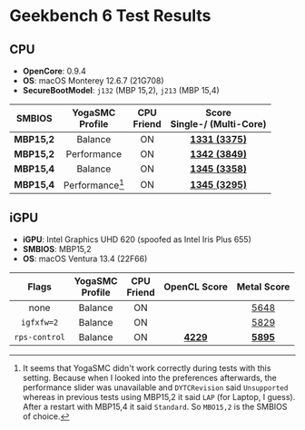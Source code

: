 # Geekbench 6 Test Results

## CPU

- **OpenCore**: 0.9.4
- **OS**: macOS Monterey 12.6.7 (21G708)
- **SecureBootModel**: `j132` (MBP 15,2), `j213` (MBP 15,4)

SMBIOS | YogaSMC <br> Profile | CPU <br>Friend | Score <br> Single-/ (Multi-Core)
-------|:--------------------:|:--------------:|:-----------:
**MBP15,2**| Balance | ON | [**1331 (3375)**](https://browser.geekbench.com/v6/cpu/1613207)
**MBP15,2**| Performance | ON |[**1342 (3849)**](https://browser.geekbench.com/v6/cpu/1613332)
**MBP15,4**| Balance | ON | [**1345 (3358)**](https://browser.geekbench.com/v6/cpu/1613517)
**MBP15,4**|Performance[^1] | ON | [**1345 (3295)**](https://browser.geekbench.com/v6/cpu/1613599)

[^1]: It seems that YogaSMC didn't work correctly during tests with this setting. Because when I looked into the preferences afterwards, the performance slider was unavailable and `DYTCRevision` said `Unsupported` whereas in previous tests using MBP15,2 it said `LAP` (for Laptop, I guess). After a restart with MBP15,4 it said `Standard`. So `MBO15,2` is the SMBIOS of choice.

## iGPU

- **iGPU**: Intel Graphics UHD 620 (spoofed as Intel Iris Plus 655)
- **SMBIOS**: MBP15,2
- **OS**: macOS Ventura 13.4 (22F66)

Flags | YogaSMC <br> Profile | CPU <br>Friend | OpenCL Score | Metal Score  
:----------------:|:--------------------:|:--------------:|:------------:|:---------:
none|Balance|ON||[5648](https://browser.geekbench.com/v6/compute/572838)
`igfxfw=2` | Balance | ON ||[5829](https://browser.geekbench.com/v6/compute/572751)
`rps-control`|Balance|ON|[**4229**](https://browser.geekbench.com/v6/compute/574487)|[**5895**](https://browser.geekbench.com/v6/compute/574463)